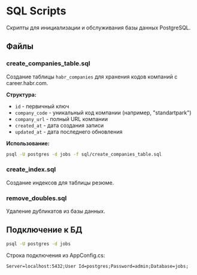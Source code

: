 # SQL Scripts

Скрипты для инициализации и обслуживания базы данных PostgreSQL.

## Файлы

### create_companies_table.sql
Создание таблицы `habr_companies` для хранения кодов компаний с career.habr.com.

**Структура:**
- `id` - первичный ключ
- `company_code` - уникальный код компании (например, "standartpark")
- `company_url` - полный URL компании
- `created_at` - дата создания записи
- `updated_at` - дата последнего обновления

**Использование:**
```bash
psql -U postgres -d jobs -f sql/create_companies_table.sql
```

### create_index.sql
Создание индексов для таблицы резюме.

### remove_doubles.sql
Удаление дубликатов из базы данных.

## Подключение к БД

```bash
psql -U postgres -d jobs
```

Строка подключения из AppConfig.cs:
```
Server=localhost:5432;User Id=postgres;Password=admin;Database=jobs;
```

